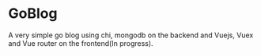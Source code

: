 # GoBlog
A very simple go blog using chi, mongodb on the backend and Vuejs, Vuex and Vue router on the frontend(In progress).
